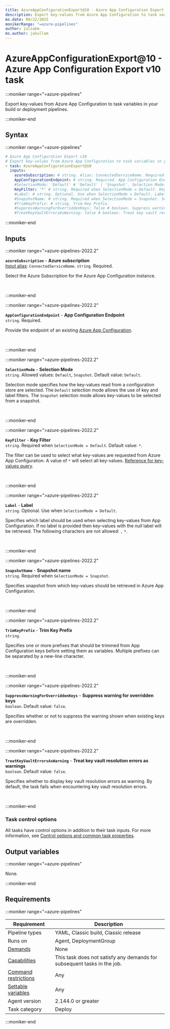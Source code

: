 ```yaml
---
title: AzureAppConfigurationExport@10 - Azure App Configuration Export v10 task
description: Export key-values from Azure App Configuration to task variables in your build or deployment pipelines.
ms.date: 09/22/2025
monikerRange: "=azure-pipelines"
author: juliakm
ms.author: jukullam
---
```


# AzureAppConfigurationExport@10 - Azure App Configuration Export v10 task

<!-- :::description::: -->
:::moniker range="=azure-pipelines"

<!-- :::editable-content name="description"::: -->
Export key-values from Azure App Configuration to task variables in your build or deployment pipelines.
<!-- :::editable-content-end::: -->

:::moniker-end
<!-- :::description-end::: -->

<!-- :::syntax::: -->
## Syntax

:::moniker range="=azure-pipelines"

```yaml
# Azure App Configuration Export v10
# Export key-values from Azure App Configuration to task variables in your build or deployment pipelines.
- task: AzureAppConfigurationExport@10
  inputs:
    azureSubscription: # string. Alias: ConnectedServiceName. Required. Azure subscription. 
    AppConfigurationEndpoint: # string. Required. App Configuration Endpoint. 
    #SelectionMode: 'Default' # 'Default' | 'Snapshot'. Selection Mode. Default: Default.
    KeyFilter: '*' # string. Required when SelectionMode = Default. Key Filter. Default: *.
    #Label: # string. Optional. Use when SelectionMode = Default. Label. 
    #SnapshotName: # string. Required when SelectionMode = Snapshot. Snapshot name. 
    #TrimKeyPrefix: # string. Trim Key Prefix. 
    #SuppressWarningForOverriddenKeys: false # boolean. Suppress warning for overridden keys. Default: false.
    #TreatKeyVaultErrorsAsWarning: false # boolean. Treat key vault resolution errors as warnings. Default: false.
```

:::moniker-end
<!-- :::syntax-end::: -->

<!-- :::inputs::: -->
## Inputs

<!-- :::item name="azureSubscription"::: -->
:::moniker range=">azure-pipelines-2022.2"

**`azureSubscription`** - **Azure subscription**<br>
[Input alias](index.md#what-are-task-input-aliases): `ConnectedServiceName`. `string`. Required.<br>
<!-- :::editable-content name="helpMarkDown"::: -->
Select the Azure Subscription for the Azure App Configuration instance.
<!-- :::editable-content-end::: -->
<br>

:::moniker-end
<!-- :::item-end::: -->
<!-- :::item name="AppConfigurationEndpoint"::: -->
:::moniker range=">azure-pipelines-2022.2"

**`AppConfigurationEndpoint`** - **App Configuration Endpoint**<br>
`string`. Required.<br>
<!-- :::editable-content name="helpMarkDown"::: -->
Provide the endpoint of an existing [Azure App Configuration](/azure/azure-app-configuration/concept-key-value).
<!-- :::editable-content-end::: -->
<br>

:::moniker-end
<!-- :::item-end::: -->
<!-- :::item name="SelectionMode"::: -->
:::moniker range=">azure-pipelines-2022.2"

**`SelectionMode`** - **Selection Mode**<br>
`string`. Allowed values: `Default`, `Snapshot`. Default value: `Default`.<br>
<!-- :::editable-content name="helpMarkDown"::: -->
Selection mode specifies how the key-values read from a configuration store are selected. The `Default` selection mode allows the use of key and label filters. The `Snapshot` selection mode allows key-values to be selected from a snapshot.
<!-- :::editable-content-end::: -->
<br>

:::moniker-end
<!-- :::item-end::: -->
<!-- :::item name="KeyFilter"::: -->
:::moniker range=">azure-pipelines-2022.2"

**`KeyFilter`** - **Key Filter**<br>
`string`. Required when `SelectionMode = Default`. Default value: `*`.<br>
<!-- :::editable-content name="helpMarkDown"::: -->
The filter can be used to select what key-values are requested from Azure App Configuration. A value of `*` will select all key-values. [Reference for key-values query](/azure/azure-app-configuration/concept-key-value#query-key-values).
<!-- :::editable-content-end::: -->
<br>

:::moniker-end
<!-- :::item-end::: -->
<!-- :::item name="Label"::: -->
:::moniker range=">azure-pipelines-2022.2"

**`Label`** - **Label**<br>
`string`. Optional. Use when `SelectionMode = Default`.<br>
<!-- :::editable-content name="helpMarkDown"::: -->
Specifies which label should be used when selecting key-values from App Configuration. If no label is provided then key-values with the _null_ label will be retrieved. The following characters are not allowed: `,` `*`.
<!-- :::editable-content-end::: -->
<br>

:::moniker-end
<!-- :::item-end::: -->
<!-- :::item name="SnapshotName"::: -->
:::moniker range=">azure-pipelines-2022.2"

**`SnapshotName`** - **Snapshot name**<br>
`string`. Required when `SelectionMode = Snapshot`.<br>
<!-- :::editable-content name="helpMarkDown"::: -->
Specifies snapshot from which key-values should be retrieved in Azure App Configuration.
<!-- :::editable-content-end::: -->
<br>

:::moniker-end
<!-- :::item-end::: -->
<!-- :::item name="TrimKeyPrefix"::: -->
:::moniker range=">azure-pipelines-2022.2"

**`TrimKeyPrefix`** - **Trim Key Prefix**<br>
`string`.<br>
<!-- :::editable-content name="helpMarkDown"::: -->
Specifies one or more prefixes that should be trimmed from App Configuration keys before setting them as variables. Multiple prefixes can be separated by a new-line character.
<!-- :::editable-content-end::: -->
<br>

:::moniker-end
<!-- :::item-end::: -->
<!-- :::item name="SuppressWarningForOverriddenKeys"::: -->
:::moniker range=">azure-pipelines-2022.2"

**`SuppressWarningForOverriddenKeys`** - **Suppress warning for overridden keys**<br>
`boolean`. Default value: `false`.<br>
<!-- :::editable-content name="helpMarkDown"::: -->
Specifies whether or not to suppress the warning shown when existing keys are overridden.
<!-- :::editable-content-end::: -->
<br>

:::moniker-end
<!-- :::item-end::: -->
<!-- :::item name="TreatKeyVaultErrorsAsWarning"::: -->
:::moniker range=">azure-pipelines-2022.2"

**`TreatKeyVaultErrorsAsWarning`** - **Treat key vault resolution errors as warnings**<br>
`boolean`. Default value: `false`.<br>
<!-- :::editable-content name="helpMarkDown"::: -->
Specifies whether to display key vault resolution errors as warning. By default, the task fails when encountering key vault resolution errors.
<!-- :::editable-content-end::: -->
<br>

:::moniker-end
<!-- :::item-end::: -->

### Task control options

All tasks have control options in addition to their task inputs. For more information, see [Control options and common task properties](/azure/devops/pipelines/yaml-schema/steps-task#common-task-properties).
<!-- :::inputs-end::: -->

<!-- :::outputVariables::: -->
## Output variables

:::moniker range="=azure-pipelines"

None.

:::moniker-end
<!-- :::outputVariables-end::: -->

<!-- :::remarks::: -->
<!-- :::editable-content name="remarks"::: -->
<!-- :::editable-content-end::: -->
<!-- :::remarks-end::: -->

<!-- :::examples::: -->
<!-- :::editable-content name="examples"::: -->
<!-- :::editable-content-end::: -->
<!-- :::examples-end::: -->

<!-- :::properties::: -->
## Requirements

:::moniker range="=azure-pipelines"

| Requirement | Description |
|-------------|-------------|
| Pipeline types | YAML, Classic build, Classic release |
| Runs on | Agent, DeploymentGroup |
| [Demands](/azure/devops/pipelines/process/demands) | None |
| [Capabilities](/azure/devops/pipelines/agents/agents#capabilities) | This task does not satisfy any demands for subsequent tasks in the job. |
| [Command restrictions](/azure/devops/pipelines/security/templates#agent-logging-command-restrictions) | Any |
| [Settable variables](/azure/devops/pipelines/security/templates#agent-logging-command-restrictions) | Any |
| Agent version |  2.144.0 or greater |
| Task category | Deploy |

:::moniker-end
<!-- :::properties-end::: -->

<!-- :::see-also::: -->
<!-- :::editable-content name="seeAlso"::: -->
<!-- :::editable-content-end::: -->
<!-- :::see-also-end::: -->
